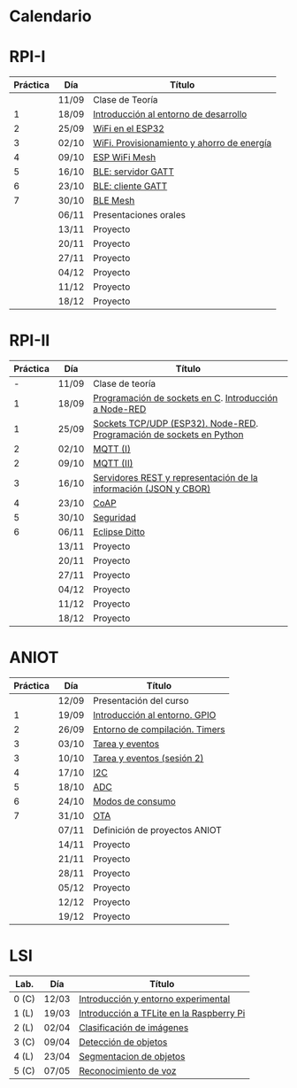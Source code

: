 # Calendario

# RPI-I

| Práctica | Día   | Título                                                          |
|----------|-------|-----------------------------------------------------------------|
|          | 11/09 | Clase de Teoría                                                 |
| 1        | 18/09 | [Introducción al entorno de desarrollo](RPI-I/P1/index.md)      |
| 2        | 25/09 | [WiFi en el ESP32](RPI-I/P2/index.md)                           |
| 3        | 02/10 | [WiFi. Provisionamiento y ahorro de energía](RPI-I/P3/index.md) |
| 4        | 09/10 | [ESP WiFi Mesh](RPI-I/P4/index.md)                              |
| 5        | 16/10 | [BLE: servidor GATT](RPI-I/P5/index.md)                         |
| 6        | 23/10 | [BLE: cliente GATT](RPI-I/P6/index.md)                          |
| 7        | 30/10 | [BLE Mesh](RPI-I/P7/index.md)                                   |
|          | 06/11 | Presentaciones orales                                           |
|          | 13/11 | Proyecto                                                        |
|          | 20/11 | Proyecto                                                        |
|          | 27/11 | Proyecto                                                        |
|          | 04/12 | Proyecto                                                        |
|          | 11/12 | Proyecto                                                        |
|          | 18/12 | Proyecto                                                        |

# RPI-II

| Práctica | Día   | Título                                       |
|----------|-------|----------------------------------------------|
| -        | 11/09 |Clase de teoría                               |
| 1        | 18/09 |[Programación de sockets en C](RPI-II/P1_I/index.md). [Introducción a Node-RED](RPI-II/P1_II/index.md) |
| 1        | 25/09 |[Sockets TCP/UDP (ESP32). Node-RED](RPI-II/P1_III/index.md). [Programación de sockets en Python](RPI-II/P1_IV/index.md) |
| 2        | 02/10 |[MQTT (I)](RPI-II/P6/index.md)                |
| 2        | 09/10 |[MQTT (II)](RPI-II/P6-II/index.md)            |
| 3        | 16/10 |[Servidores REST y representación de la información (JSON y CBOR)](RPI-II/P5/index.md)       |
| 4        | 23/10 |[CoAP](RPI-II/P7/index.md)                    |
| 5        | 30/10 |[Seguridad](RPI-II/P3/index.md)                        |
| 6        | 06/11 |[Eclipse Ditto](RPI-II/P11/index.md)                        |
|          | 13/11 | Proyecto                                                        |
|          | 20/11 | Proyecto                                                        |
|          | 27/11 | Proyecto                                                        |
|          | 04/12 | Proyecto                                                        |
|          | 11/12 | Proyecto                                                        |
|          | 18/12 | Proyecto                                                        |



# ANIOT

| Práctica | Día   | Título                                       |
|----------|-------|-----------------------------------------------------------------|
|          | 12/09 | Presentación del curso                                                 |
| 1        | 19/09 | [Introducción al entorno. GPIO](ANIOT/P1/index.md)     |
| 2        | 26/09 | [Entorno de compilación. Timers](ANIOT/P2/index.md)                           |
| 3        | 03/10 | [Tarea y  eventos](ANIOT/P3/index.md) |
| 3        | 10/10 | [Tarea y  eventos (sesión 2)](ANIOT/P3/index.md)                              |
| 4        | 17/10 | [I2C](ANIOT/P4/index.md)                         |
| 5        | 18/10 | [ADC](ANIOT/P5/index.md)                          |
| 6        | 24/10 | [Modos de consumo](ANIOT/P6/index.md)                          |
| 7        | 31/10 | [OTA](ANIOT/P7/index.md)                                   |
|          | 07/11 | Definición de proyectos ANIOT                                           |
|          | 14/11 | Proyecto                                                        |
|          | 21/11 | Proyecto                                                        |
|          | 28/11 | Proyecto                                                        |
|          | 05/12 | Proyecto                                                        |
|          | 12/12 | Proyecto                                                        |
|          | 19/12 | Proyecto                                                        |

# LSI

| Lab.     | Día | Título                                                       |
|----------|-----|--------------------------------------------------------------|
| 0 (C)    |12/03|[Introducción y entorno experimental](LSI/Lab0/index.md)      |
| 1 (L)    |19/03|[Introducción a TFLite en la Raspberry Pi](LSI/Lab1/index.md) |
| 2 (L)    |02/04|[Clasificación de imágenes](LSI/Lab2/index.md)                |
| 3 (C)    |09/04|[Detección de objetos](LSI/Lab3/index.md)                     |
| 4 (L)    |23/04|[Segmentacion de objetos](LSI/Lab4/index.md)                  |
| 5 (C)    |07/05|[Reconocimiento de voz](LSI/Lab5/index.md)                    |
<!---
| 1 (L)    |19/03|[Introducción a TFLite en la Raspberry Pi](LSI/Lab1/index.md) |
| 2 (C)    |09/04|[Clasificación de imágenes](LSI/Lab2/index.md)                |
| 3 (C)    |16/04|[Detección de objetos](LSI/Lab3/index.md)                     |
| 4 (L)    |23/04|[Segmentacion de objetos](LSI/Lab4/index.md)                  |
| 5 (L)    |30/04|[Estimación de posición corporal](LSI/Lab5/index.md)          |
| 6 (C)    |07/05|[Reconocimiento de voz](LSI/Lab6/index.md)                    |
-->

